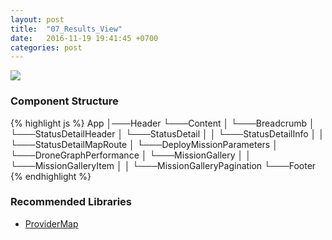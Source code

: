 ```yaml
---
layout: post
title:  "07_Results_View"
date:   2016-11-19 19:41:45 +0700
categories: post
---
```


<img src="{{ site.github.url }}/images/posts/2016-11-19/07_Results_View.jpg">

### Component Structure

{% highlight js %}
App
│───Header
└───Content
│   └───Breadcrumb
│   └───StatusDetailHeader
│   └───StatusDetail
│   │   └───StatusDetailInfo
│   │   └───StatusDetailMapRoute
│   └───DeployMissionParameters
│   └───DroneGraphPerformance
│   └───MissionGallery
│   │   └───MissionGalleryItem
│   │   └───MissionGalleryPagination
└───Footer
{% endhighlight %}

### Recommended Libraries

* [ProviderMap](https://github.com/istarkov/google-map-react)
